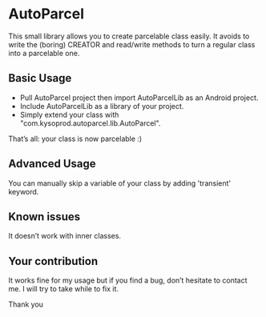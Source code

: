 AutoParcel
==========

This small library allows you to create parcelable class easily.
It avoids to write the (boring) CREATOR and read/write methods to turn a regular class into a parcelable one.


Basic Usage
---

* Pull AutoParcel project then import AutoParcelLib as an Android project.
* Include AutoParcelLib as a library of your project.
* Simply extend your class with "com.kysoprod.autoparcel.lib.AutoParcel".

That’s all: your class is now parcelable :)


Advanced Usage
---

You can manually skip a variable of your class by adding 'transient' keyword.


Known issues
---

It doesn’t work with inner classes.


Your contribution
---

It works fine for my usage but if you find a bug, don’t hesitate to contact me. 
I will try to take while to fix it.

Thank you
